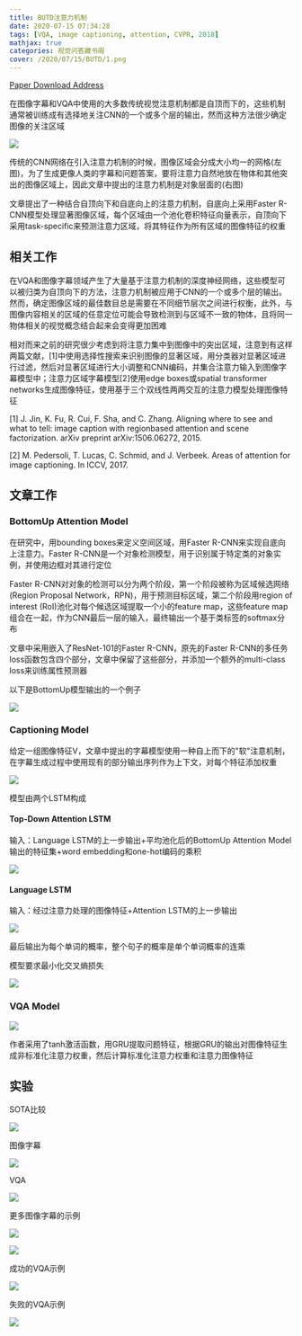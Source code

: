 ```yaml
---
title: BUTD注意力机制
date: 2020-07-15 07:34:28
tags: [VQA, image captioning, attention, CVPR, 2018]
mathjax: true
categories: 视觉问答藏书阁
cover: /2020/07/15/BUTD/1.png
---
```

[Paper Download Address](https://arxiv.org/abs/1707.07998)

在图像字幕和VQA中使用的大多数传统视觉注意机制都是自顶而下的，这些机制通常被训练成有选择地关注CNN的一个或多个层的输出，然而这种方法很少确定图像的关注区域

![](1.png)

传统的CNN网络在引入注意力机制的时候，图像区域会分成大小均一的网格(左图)，为了生成更像人类的字幕和问题答案，要将注意力自然地放在物体和其他突出的图像区域上，因此文章中提出的注意力机制是对象层面的(右图)

文章提出了一种结合自顶向下和自底向上的注意力机制，自底向上采用Faster R-CNN模型处理显著图像区域，每个区域由一个池化卷积特征向量表示，自顶向下采用task-specific来预测注意力区域，将其特征作为所有区域的图像特征的权重

## 相关工作

在VQA和图像字幕领域产生了大量基于注意力机制的深度神经网络，这些模型可以被归类为自顶向下的方法，注意力机制被应用于CNN的一个或多个层的输出。然而，确定图像区域的最佳数目总是需要在不同细节层次之间进行权衡，此外，与图像内容相关的区域的任意定位可能会导致检测到与区域不一致的物体，且将同一物体相关的视觉概念结合起来会变得更加困难

相对而来之前的研究很少考虑到将注意力集中到图像中的突出区域，注意到有这样两篇文献，[1]中使用选择性搜索来识别图像的显著区域，用分类器对显著区域进行过滤，然后对显著区域进行大小调整和CNN编码，并集合注意力输入到图像字幕模型中；注意力区域字幕模型[2]使用edge boxes或spatial transformer networks生成图像特征，使用基于三个双线性两两交互的注意力模型处理图像特征

[1] J. Jin, K. Fu, R. Cui, F. Sha, and C. Zhang. Aligning where to see and what to tell: image caption with regionbased attention and scene factorization. arXiv preprint arXiv:1506.06272, 2015.

[2] M. Pedersoli, T. Lucas, C. Schmid, and J. Verbeek. Areas of attention for image captioning. In ICCV, 2017.

## 文章工作

### BottomUp Attention Model

在研究中，用bounding boxes来定义空间区域，用Faster R-CNN来实现自底向上注意力。Faster R-CNN是一个对象检测模型，用于识别属于特定类的对象实例，并使用边框对其进行定位

Faster R-CNN对对象的检测可以分为两个阶段，第一个阶段被称为区域候选网络(Region Proposal Network，RPN)，用于预测目标区域，第二个阶段用region of interest (RoI)池化对每个候选区域提取一个小的feature map，这些feature map组合在一起，作为CNN最后一层的输入，最终输出一个基于类标签的softmax分布

文章中采用嵌入了ResNet-101的Faster R-CNN，原先的Faster R-CNN的多任务loss函数包含四个部分，文章中保留了这些部分，并添加一个额外的multi-class loss来训练属性预测器

以下是BottomUp模型输出的一个例子

![](2.png)

### Captioning Model

给定一组图像特征V，文章中提出的字幕模型使用一种自上而下的"软"注意机制，在字幕生成过程中使用现有的部分输出序列作为上下文，对每个特征添加权重

![](3.png)

模型由两个LSTM构成

#### Top-Down Attention LSTM

输入：Language LSTM的上一步输出+平均池化后的BottomUp Attention Model输出的特征集+word embedding和one-hot编码的乘积

![](4.png)

#### Language LSTM

输入：经过注意力处理的图像特征+Attention LSTM的上一步输出

![](5.png)

最后输出为每个单词的概率，整个句子的概率是单个单词概率的连乘

模型要求最小化交叉熵损失

![](6.png)

### VQA Model

![](7.png)

作者采用了tanh激活函数，用GRU提取问题特征，根据GRU的输出对图像特征生成非标准化注意力权重，然后计算标准化注意力权重和注意力图像特征

## 实验

SOTA比较

![](8.png)

图像字幕

![](9.png)

VQA

![](10.png)

更多图像字幕的示例

![](11.png)

![](12.png)

成功的VQA示例

![](13.png)

失败的VQA示例

![](14.png)



